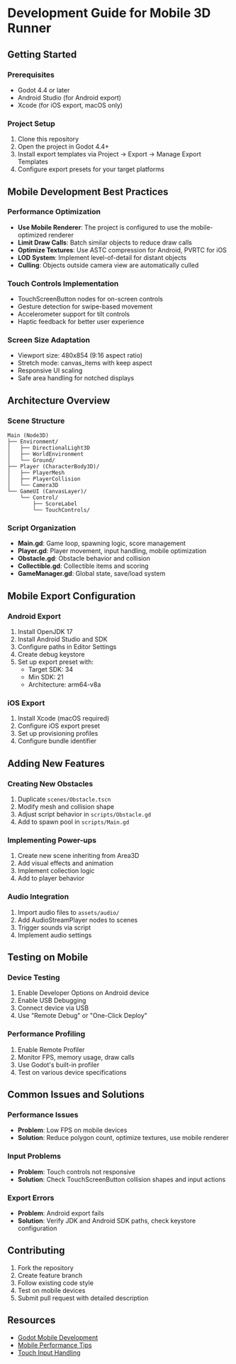 # Development Guide for Mobile 3D Runner

## Getting Started

### Prerequisites
- Godot 4.4 or later
- Android Studio (for Android export)
- Xcode (for iOS export, macOS only)

### Project Setup
1. Clone this repository
2. Open the project in Godot 4.4+
3. Install export templates via Project → Export → Manage Export Templates
4. Configure export presets for your target platforms

## Mobile Development Best Practices

### Performance Optimization
- **Use Mobile Renderer**: The project is configured to use the mobile-optimized renderer
- **Limit Draw Calls**: Batch similar objects to reduce draw calls
- **Optimize Textures**: Use ASTC compression for Android, PVRTC for iOS
- **LOD System**: Implement level-of-detail for distant objects
- **Culling**: Objects outside camera view are automatically culled

### Touch Controls Implementation
- TouchScreenButton nodes for on-screen controls
- Gesture detection for swipe-based movement
- Accelerometer support for tilt controls
- Haptic feedback for better user experience

### Screen Size Adaptation
- Viewport size: 480x854 (9:16 aspect ratio)
- Stretch mode: canvas_items with keep aspect
- Responsive UI scaling
- Safe area handling for notched displays

## Architecture Overview

### Scene Structure
```
Main (Node3D)
├── Environment/
│   ├── DirectionalLight3D
│   ├── WorldEnvironment
│   └── Ground/
├── Player (CharacterBody3D)/
│   ├── PlayerMesh
│   ├── PlayerCollision
│   └── Camera3D
└── GameUI (CanvasLayer)/
    └── Control/
        ├── ScoreLabel
        └── TouchControls/
```

### Script Organization
- **Main.gd**: Game loop, spawning logic, score management
- **Player.gd**: Player movement, input handling, mobile optimization
- **Obstacle.gd**: Obstacle behavior and collision
- **Collectible.gd**: Collectible items and scoring
- **GameManager.gd**: Global state, save/load system

## Mobile Export Configuration

### Android Export
1. Install OpenJDK 17
2. Install Android Studio and SDK
3. Configure paths in Editor Settings
4. Create debug keystore
5. Set up export preset with:
   - Target SDK: 34
   - Min SDK: 21
   - Architecture: arm64-v8a

### iOS Export
1. Install Xcode (macOS required)
2. Configure iOS export preset
3. Set up provisioning profiles
4. Configure bundle identifier

## Adding New Features

### Creating New Obstacles
1. Duplicate `scenes/Obstacle.tscn`
2. Modify mesh and collision shape
3. Adjust script behavior in `scripts/Obstacle.gd`
4. Add to spawn pool in `scripts/Main.gd`

### Implementing Power-ups
1. Create new scene inheriting from Area3D
2. Add visual effects and animation
3. Implement collection logic
4. Add to player behavior

### Audio Integration
1. Import audio files to `assets/audio/`
2. Add AudioStreamPlayer nodes to scenes
3. Trigger sounds via script
4. Implement audio settings

## Testing on Mobile

### Device Testing
1. Enable Developer Options on Android device
2. Enable USB Debugging
3. Connect device via USB
4. Use "Remote Debug" or "One-Click Deploy"

### Performance Profiling
1. Enable Remote Profiler
2. Monitor FPS, memory usage, draw calls
3. Use Godot's built-in profiler
4. Test on various device specifications

## Common Issues and Solutions

### Performance Issues
- **Problem**: Low FPS on mobile devices
- **Solution**: Reduce polygon count, optimize textures, use mobile renderer

### Input Problems
- **Problem**: Touch controls not responsive
- **Solution**: Check TouchScreenButton collision shapes and input actions

### Export Errors
- **Problem**: Android export fails
- **Solution**: Verify JDK and Android SDK paths, check keystore configuration

## Contributing

1. Fork the repository
2. Create feature branch
3. Follow existing code style
4. Test on mobile devices
5. Submit pull request with detailed description

## Resources

- [Godot Mobile Development](https://docs.godotengine.org/en/stable/tutorials/export/exporting_for_android.html)
- [Mobile Performance Tips](https://docs.godotengine.org/en/stable/tutorials/performance/general_optimization.html)
- [Touch Input Handling](https://docs.godotengine.org/en/stable/tutorials/inputs/input_examples.html)